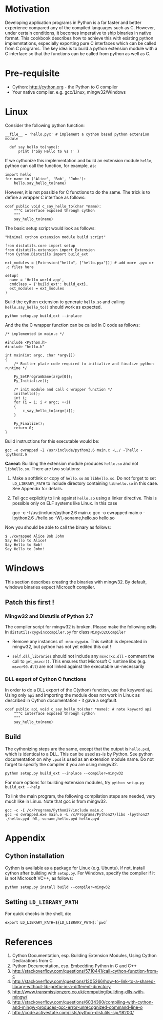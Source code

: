 # Motivation

Developing application programs in Python is a far faster and better experience
compared any of the compiled languages such as C. However, under certain
conditions, it becomes imperative to ship binaries in native format. This
cookbook describes how to achieve this with existing python implemntations,
especially exporting pure C interfaces which can be called from C programs. The
key idea is to build a python extension module with a C interface so that the
functions can be called from python as well as C.

# Pre-requisite

-   Cython: <http://cython.org> - the Python to C compiler
-   Your native compiler. e.g. gcc/Linux, mingw32/Windows

# Linux

Consider the following python function:

    __file__ = 'hello.pyx' # implement a cython based python extension module
    
      def say_hello_to(name):
          print ('Say Hello to %s !' )

If we cythonize this implementation and build an extension module `hello`,
python can call the function, for example, as:

    import hello
    for name in ('Alice', 'Bob', 'John'):
        hello.say_hello_to(name)

However, it is not possible for C functions to do the same. The trick is to
define a wrapper C interface as follows:

    cdef public void c_say_hello_to(char *name):
        """C interface exposed through cython
        """
        say_hello_to(name)

The basic setup script would look as follows:

    "Minimal cython extension module build script"
    
    from distutils.core import setup
    from distutils.extension import Extension
    from Cython.Distutils import build_ext
    
    ext_modules = [Extension("hello", ["hello.pyx"])] # add more .pyx or .c files here
    
    setup(
      name = 'Hello world app',
      cmdclass = {'build_ext': build_ext},
      ext_modules = ext_modules
    )

Build the cython extension to generate `hello.so` and calling
`hello.say_hello_to()` should work as expected.

    python setup.py build_ext --inplace

And the the C wrapper function can be called in C code as follows:

    /* implemented in main.c */
    
    #include <Python.h>
    #include "hello.h"
    
    int main(int argc, char *argv[])
    {
        /* Boilter plate code required to initialize and finalize python runtime */
    
        Py_SetProgramName(argv[0]);
        Py_Initialize();
    
        /* init module and call c wrapper function */
        inithello();
        int i;
        for (i = 1; i < argc; ++i)
        {
            c_say_hello_to(argv[i]);
        }
    
        Py_Finalize();
        return 0;
    }

Build instructions for this executable would be:

    gcc -o cwrapped -I /usr/include/python2.6 main.c -L./ -lhello -lpython2.6

**Caveat**: Building the extension module produces `hello.so` and not
`libhello.so`. There are two solutions:

1.  Make a softlink or copy of `hello.so` as `libhello.so`. Do not forget to
    set `LD_LIBRARY_PATH` to include directory containing `libhello.so` in
    this case. See Appendix for details.

2.  Tell gcc explicitly to link against `hello.so` using a linker
    directive. This is possible only on ELF systems like Linux. In this case

    gcc -c -I /usr/include/python2.6 main.c 
    gcc -o cwrapped main.o -lpython2.6 ./hello.so -Wl,-soname,hello.so hello.so

Now you should be able to call the binary as follows:

    $ ./cwrapped Alice Bob John
    Say Hello to Alice!
    Say Hello to Bob!
    Say Hello to John!

# Windows

This section describes creating the binaries with mingw32. By default, windows
binaries expect Microsoft compiler.

## Patch this first !

### Mingw32 and Distutils of Python 2.7

The compiler script for mingw32 is broken. Please make the following edits in
`distutils/cygwinccompiler.py` for class `Mingw32CCompiler`

-   Remove any instances of `-mno-cygwin`. This switch is deprecated in
    mingw32, but python has not yet edited this out !

-   `self.dll_libraries` should not include any `msvcrxx.dll` - comment the
    call to `get_msvcr()`. This ensures that Microsoft C runtime libs
    (e.g. `msvcr90.dll`) are not linked against the executable un-necessarily

### DLL export of Cython C functions

In order to do a DLL export of the C(ython) function, use the keyword
`api`. Using only `api` and importing the module does not work in Linux as
described in Cython documentation - it gave a segfault.

    cdef public api void c_say_hello_to(char *name): # note keyword api
        """C interface exposed through cython
        """
        say_hello_to(name)

## Build

The cythonizing steps are the same, except that the output is `hello.pxd`, which
is identical to a DLL. This can be used as-is by Python. See python
documentation on why `.pxd` is used as an extension module name. Do not forget
to specify the compiler if you are using mingw32.

    python setup.py build_ext --inplace --compiler=mingw32

For more options for building extension modules, try `python setup.py build_ext
--help`

To link the main program, the following compilation steps are needed, very much
like in Linux. Note that gcc is from mingw32.

    gcc -c -I /c/Programs/Python27/include main.c 
    gcc -o cwrapped.exe main.o -L /c/Programs/Python27/libs -lpython27 ./hello.pyd -Wl,-soname,hello.pyd hello.pyd

# Appendix

## Cython installation

Cython is available as a package for Linux (e.g. Ubuntu). If not, install cython
after building with `setup.py`. For Windows, specify the compiler if it is not
Microsoft VC++, as follows:

    python setup.py install build --compiler=mingw32

## Setting `LD_LIBRARY_PATH`

For quick checks in the shell, do:

    export LD_LIBRARY_PATH=${LD_LIBRARY_PATH}:`pwd`

# References

1.  Cython Documentation, esp. Building Extension Modules, Using Cython Declarations from C
2.  Python Documentation, esp. Embedding Python in C and C++
3.  <http://stackoverflow.com/questions/5710441/call-cython-function-from-c>
4.  <http://stackoverflow.com/questions/1305266/how-to-link-to-a-shared-library-without-lib-prefix-in-a-different-directory>
5.  <http://www.transmissionzero.co.uk/computing/building-dlls-with-mingw/>
6.  <http://stackoverflow.com/questions/6034390/compiling-with-cython-and-mingw-produces-gcc-error-unrecognized-command-line-o>
7.  <http://code.activestate.com/lists/python-distutils-sig/18200/>
